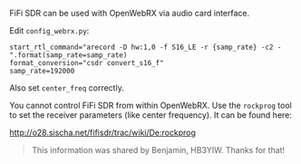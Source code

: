 FiFi SDR can be used with OpenWebRX via audio card interface.

Edit `config_webrx.py`:

    start_rtl_command="arecord -D hw:1,0 -f S16_LE -r {samp_rate} -c2 -".format(samp_rate=samp_rate)
    format_conversion="csdr convert_s16_f"
    samp_rate=192000

Also set `center_freq` correctly.

You cannot control FiFi SDR from within OpenWebRX. Use the `rockprog` tool to set the receiver parameters (like center frequency). It can be found here:

http://o28.sischa.net/fifisdr/trac/wiki/De:rockprog

> This information was shared by Benjamin, HB3YIW. Thanks for that!